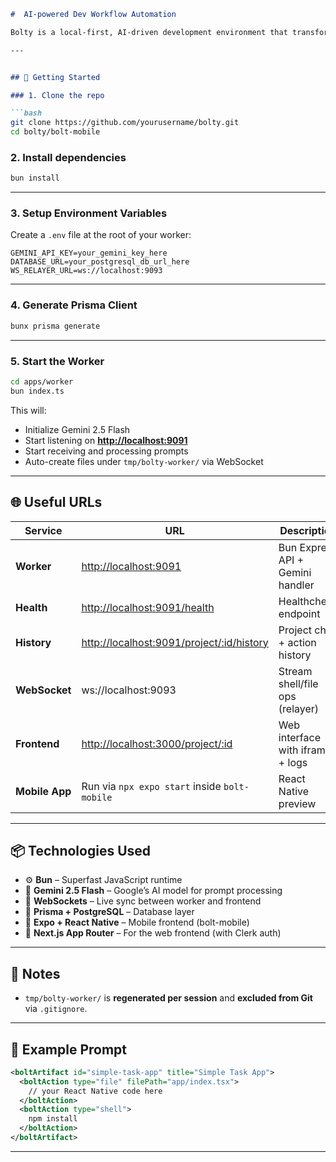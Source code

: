 ```md
#  AI-powered Dev Workflow Automation

Bolty is a local-first, AI-driven development environment that transforms natural language prompts into complete working codebases, executes shell commands, and updates files in real time. Built using Bun, Gemini 2.5 Flash, and Prisma.

---


## 🚀 Getting Started

### 1. Clone the repo

```bash
git clone https://github.com/yourusername/bolty.git
cd bolty/bolt-mobile
````

### 2. Install dependencies

```bash
bun install
```

---

### 3. Setup Environment Variables

Create a `.env` file at the root of your worker:

```env
GEMINI_API_KEY=your_gemini_key_here
DATABASE_URL=your_postgresql_db_url_here
WS_RELAYER_URL=ws://localhost:9093
```

---

### 4. Generate Prisma Client

```bash
bunx prisma generate
```

---

### 5. Start the Worker

```bash
cd apps/worker
bun index.ts
```

This will:

* Initialize Gemini 2.5 Flash
* Start listening on **[http://localhost:9091](http://localhost:9091)**
* Start receiving and processing prompts
* Auto-create files under `tmp/bolty-worker/` via WebSocket

---

## 🌐 Useful URLs

| Service        | URL                                                                                     | Description                      |
| -------------- | --------------------------------------------------------------------------------------- | -------------------------------- |
| **Worker**     | [http://localhost:9091](http://localhost:9091)                                          | Bun Express API + Gemini handler |
| **Health**     | [http://localhost:9091/health](http://localhost:9091/health)                            | Healthcheck endpoint             |
| **History**    | [http://localhost:9091/project/\:id/history](http://localhost:9091/project/:id/history) | Project chat + action history    |
| **WebSocket**  | ws\://localhost:9093                                                                    | Stream shell/file ops (relayer)  |
| **Frontend**   | [http://localhost:3000/project/\:id](http://localhost:3000/project/:id)                 | Web interface with iframe + logs |
| **Mobile App** | Run via `npx expo start` inside `bolt-mobile`                                           | React Native preview             |

---

## 📦 Technologies Used

* ⚙️ **Bun** – Superfast JavaScript runtime
* 🧠 **Gemini 2.5 Flash** – Google’s AI model for prompt processing
* 📡 **WebSockets** – Live sync between worker and frontend
* 🧬 **Prisma + PostgreSQL** – Database layer
* 📱 **Expo + React Native** – Mobile frontend (bolt-mobile)
* 🧩 **Next.js App Router** – For the web frontend (with Clerk auth)

---

## 📌 Notes

* `tmp/bolty-worker/` is **regenerated per session** and **excluded from Git** via `.gitignore`.

---

## 🤖 Example Prompt

```xml
<boltArtifact id="simple-task-app" title="Simple Task App">
  <boltAction type="file" filePath="app/index.tsx">
    // your React Native code here
  </boltAction>
  <boltAction type="shell">
    npm install
  </boltAction>
</boltArtifact>
```

---
